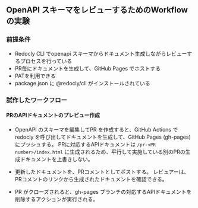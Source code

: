 ## OpenAPI スキーマをレビューするためのWorkflowの実験

### 前提条件

- Redocly CLI でopenapi スキーマからドキュメント生成しながらレビューするプロセスを行っている
- PR毎にドキュメントを生成して、GitHub Pages でホストする
- PATを利用できる
- package.json に @redocly/cli がインストールされている


### 試作したワークフロー

#### PRのAPIドキュメントのプレビュー作成

* OpenAPI のスキーマを編集してPR を作成すると、GitHub Actions でredocly を呼び出してドキュメントを生成して、GitHub Pages (gh-pages) にプッシュする。
  PRに対応するAPIドキュメントは `/pr-<PR number>/index.html` に生成されるため、平行して実施している別のPRの生成ドキュメントを上書きしない。

* 更新したドキュメントを、PRコメントとしてポストする。
  レビュアーは、PRコメントのリンクから生成されたドキュメントを確認できる。

* PR がクローズされると、gh-pages ブランチの対応するAPIドキュメントを削除するアクションが実行される。
